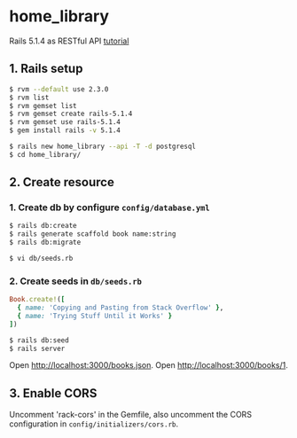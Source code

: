 # home_library
Rails 5.1.4 as RESTful API
[tutorial](https://www.angularonrails.com/getting-started-with-angular-and-rails/)

## 1. Rails setup
```bash
$ rvm --default use 2.3.0
$ rvm list
$ rvm gemset list
$ rvm gemset create rails-5.1.4
$ rvm gemset use rails-5.1.4
$ gem install rails -v 5.1.4

$ rails new home_library --api -T -d postgresql
$ cd home_library/
```

## 2. Create resource

### 1. Create db by configure `config/database.yml`
```bash
$ rails db:create
$ rails generate scaffold book name:string
$ rails db:migrate

$ vi db/seeds.rb
```

### 2. Create seeds in `db/seeds.rb`
```ruby
Book.create!([
  { name: 'Copying and Pasting from Stack Overflow' },
  { name: 'Trying Stuff Until it Works' }
])
```

```bash
$ rails db:seed
$ rails server
```

Open [http://localhost:3000/books.json](http://localhost:3000/books.json).
Open [http://localhost:3000/books/1](http://localhost:3000/books/1).

## 3. Enable CORS
Uncomment 'rack-cors' in the Gemfile, also uncomment the CORS configuration in `config/initializers/cors.rb`.
